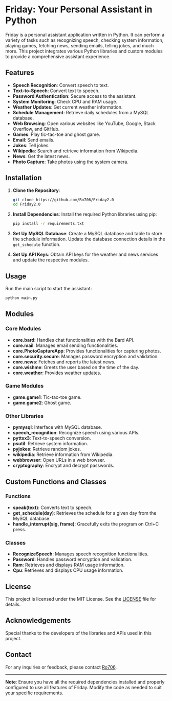 # Friday: Your Personal Assistant in Python

Friday is a personal assistant application written in Python. It can perform a variety of tasks such as recognizing speech, checking system information, playing games, fetching news, sending emails, telling jokes, and much more. This project integrates various Python libraries and custom modules to provide a comprehensive assistant experience.

## Features

- **Speech Recognition**: Convert speech to text.
- **Text-to-Speech**: Convert text to speech.
- **Password Authentication**: Secure access to the assistant.
- **System Monitoring**: Check CPU and RAM usage.
- **Weather Updates**: Get current weather information.
- **Schedule Management**: Retrieve daily schedules from a MySQL database.
- **Web Browsing**: Open various websites like YouTube, Google, Stack Overflow, and GitHub.
- **Games**: Play tic-tac-toe and ghost game.
- **Email**: Send emails.
- **Jokes**: Tell jokes.
- **Wikipedia**: Search and retrieve information from Wikipedia.
- **News**: Get the latest news.
- **Photo Capture**: Take photos using the system camera.

## Installation

1. **Clone the Repository**:
   ```bash
   git clone https://github.com/Ro706/Friday2.0
   cd Friday2.0
   ```

2. **Install Dependencies**:
   Install the required Python libraries using pip:
   ```bash
   pip install -r requirements.txt
   ```

3. **Set Up MySQL Database**:
   Create a MySQL database and table to store the schedule information. Update the database connection details in the `get_schedule` function.

4. **Set Up API Keys**:
   Obtain API keys for the weather and news services and update the respective modules.

## Usage

Run the main script to start the assistant:
```bash
python main.py
```

## Modules

### Core Modules

- **core.bard**: Handles chat functionalities with the Bard API.
- **core.mail**: Manages email sending functionalities.
- **core.PhotoCaptureApp**: Provides functionalities for capturing photos.
- **core.security.secure**: Manages password encryption and validation.
- **core.news**: Fetches and reports the latest news.
- **core.wishme**: Greets the user based on the time of the day.
- **core.weather**: Provides weather updates.

### Game Modules

- **game.game1**: Tic-tac-toe game.
- **game.game2**: Ghost game.

### Other Libraries

- **pymysql**: Interface with MySQL database.
- **speech_recognition**: Recognize speech using various APIs.
- **pyttsx3**: Text-to-speech conversion.
- **psutil**: Retrieve system information.
- **pyjokes**: Retrieve random jokes.
- **wikipedia**: Retrieve information from Wikipedia.
- **webbrowser**: Open URLs in a web browser.
- **cryptography**: Encrypt and decrypt passwords.

## Custom Functions and Classes

### Functions

- **speak(text)**: Converts text to speech.
- **get_schedule(day)**: Retrieves the schedule for a given day from the MySQL database.
- **handle_interrupt(sig, frame)**: Gracefully exits the program on Ctrl+C press.

### Classes

- **RecognizeSpeech**: Manages speech recognition functionalities.
- **Password**: Handles password encryption and validation.
- **Ram**: Retrieves and displays RAM usage information.
- **Cpu**: Retrieves and displays CPU usage information.

## License

This project is licensed under the MIT License. See the [LICENSE](LICENSE) file for details.

## Acknowledgements

Special thanks to the developers of the libraries and APIs used in this project.

## Contact

For any inquiries or feedback, please contact [Ro706](https://github.com/Ro706).

---

**Note**: Ensure you have all the required dependencies installed and properly configured to use all features of Friday. Modify the code as needed to suit your specific requirements.
